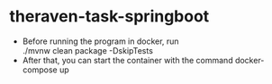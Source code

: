 # theraven-task-springboot
* Before running the program in docker, run  
./mvnw clean package -DskipTests
* After that, you can start the container with the command 
docker-compose up
